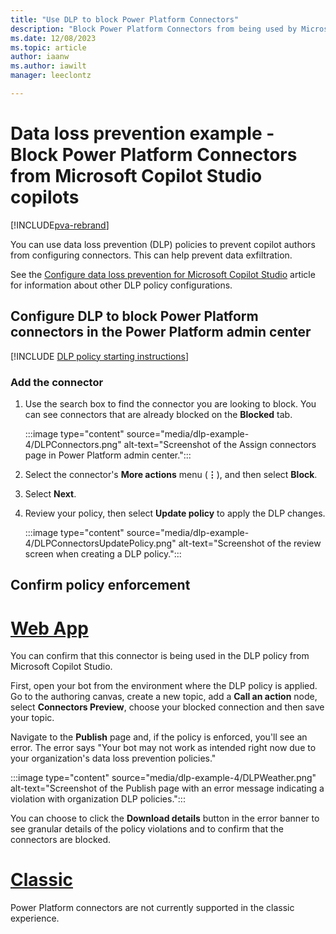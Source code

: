 ```yaml
---
title: "Use DLP to block Power Platform Connectors"
description: "Block Power Platform Connectors from being used by Microsoft Copilot Studio copilots."
ms.date: 12/08/2023
ms.topic: article
author: iaanw
ms.author: iawilt
manager: leeclontz

---
```


# Data loss prevention example - Block Power Platform Connectors from Microsoft Copilot Studio copilots

[!INCLUDE[pva-rebrand](includes/pva-rebrand.md)]


You can use data loss prevention (DLP) policies to prevent copilot authors from configuring connectors. This can help prevent data exfiltration.

See the [Configure data loss prevention for Microsoft Copilot Studio](admin-data-loss-prevention.md) article for information about other DLP policy configurations.

## Configure DLP to block Power Platform connectors in the Power Platform admin center

[!INCLUDE [DLP policy starting instructions](includes/dlp-basic-config.md)]

### Add the connector

1. Use the search box to find the connector you are looking to block. You can see connectors that are already blocked on the **Blocked** tab.

   :::image type="content" source="media/dlp-example-4/DLPConnectors.png" alt-text="Screenshot of the Assign connectors page in Power Platform admin center.":::

1. Select the connector's **More actions** menu (**&vellip;**), and then select **Block**.

1. Select **Next**.

1. Review your policy, then select **Update policy** to apply the DLP changes.

    :::image type="content" source="media/dlp-example-4/DLPConnectorsUpdatePolicy.png" alt-text="Screenshot of the review screen when creating a DLP policy.":::

## Confirm policy enforcement

# [Web App](#tab/webapp)

You can confirm that this connector is being used in the DLP policy from Microsoft Copilot Studio.

First, open your bot from the environment where the DLP policy is applied. Go to the authoring canvas, create a new topic, add a **Call an action** node, select **Connectors Preview**, choose your blocked connection and then save your topic.

Navigate to the **Publish** page and, if the policy is enforced, you'll see an error. The error says "Your bot may not work as intended right now due to your organization's data loss prevention policies."

:::image type="content" source="media/dlp-example-4/DLPWeather.png" alt-text="Screenshot of the Publish page with an error message indicating a violation with organization DLP policies.":::

You can choose to click the **Download details** button in the error banner to see granular details of the policy violations and to confirm that the connectors are blocked.


# [Classic](#tab/classic)

Power Platform connectors are not currently supported in the classic experience.
